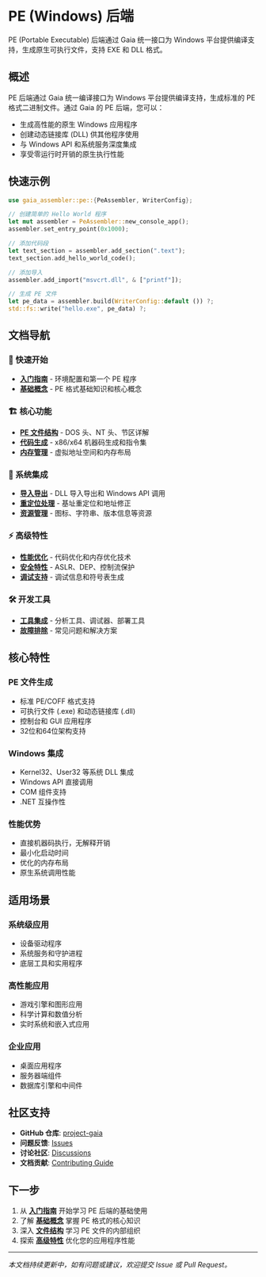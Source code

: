 # PE (Windows) 后端

PE (Portable Executable) 后端通过 Gaia 统一接口为 Windows 平台提供编译支持，生成原生可执行文件，支持 EXE 和 DLL 格式。

## 概述

PE 后端通过 Gaia 统一编译接口为 Windows 平台提供编译支持，生成标准的 PE 格式二进制文件。通过 Gaia 的 PE 后端，您可以：

- 生成高性能的原生 Windows 应用程序
- 创建动态链接库 (DLL) 供其他程序使用
- 与 Windows API 和系统服务深度集成
- 享受零运行时开销的原生执行性能

## 快速示例

```rust
use gaia_assembler::pe::{PeAssembler, WriterConfig};

// 创建简单的 Hello World 程序
let mut assembler = PeAssembler::new_console_app();
assembler.set_entry_point(0x1000);

// 添加代码段
let text_section = assembler.add_section(".text");
text_section.add_hello_world_code();

// 添加导入
assembler.add_import("msvcrt.dll", & ["printf"]);

// 生成 PE 文件
let pe_data = assembler.build(WriterConfig::default ()) ?;
std::fs::write("hello.exe", pe_data) ?;
```

## 文档导航

### 🚀 快速开始

- **[入门指南](./getting-started.md)** - 环境配置和第一个 PE 程序
- **[基础概念](./concepts.md)** - PE 格式基础知识和核心概念

### 🏗️ 核心功能

- **[PE 文件结构](./file-structure.md)** - DOS 头、NT 头、节区详解
- **[代码生成](./code-generation.md)** - x86/x64 机器码生成和指令集
- **[内存管理](./memory-management.md)** - 虚拟地址空间和内存布局

### 🔗 系统集成

- **[导入导出](./import-export.md)** - DLL 导入导出和 Windows API 调用
- **[重定位处理](./relocations.md)** - 基址重定位和地址修正
- **[资源管理](./resources.md)** - 图标、字符串、版本信息等资源

### ⚡ 高级特性

- **[性能优化](./optimization.md)** - 代码优化和内存优化技术
- **[安全特性](./security.md)** - ASLR、DEP、控制流保护
- **[调试支持](./debugging.md)** - 调试信息和符号表生成

### 🛠️ 开发工具

- **[工具集成](./tools.md)** - 分析工具、调试器、部署工具
- **[故障排除](./troubleshooting.md)** - 常见问题和解决方案

## 核心特性

### PE 文件生成

- 标准 PE/COFF 格式支持
- 可执行文件 (.exe) 和动态链接库 (.dll)
- 控制台和 GUI 应用程序
- 32位和64位架构支持

### Windows 集成

- Kernel32、User32 等系统 DLL 集成
- Windows API 直接调用
- COM 组件支持
- .NET 互操作性

### 性能优势

- 直接机器码执行，无解释开销
- 最小化启动时间
- 优化的内存布局
- 原生系统调用性能

## 适用场景

### 系统级应用

- 设备驱动程序
- 系统服务和守护进程
- 底层工具和实用程序

### 高性能应用

- 游戏引擎和图形应用
- 科学计算和数值分析
- 实时系统和嵌入式应用

### 企业应用

- 桌面应用程序
- 服务器端组件
- 数据库引擎和中间件

## 社区支持

- **GitHub 仓库**: [project-gaia](https://github.com/nyar-vm/project-gaia)
- **问题反馈**: [Issues](https://github.com/nyar-vm/project-gaia/issues)
- **讨论社区**: [Discussions](https://github.com/nyar-vm/project-gaia/discussions)
- **文档贡献**: [Contributing Guide](../../contributing.md)

## 下一步

1. 从 **[入门指南](./getting-started.md)** 开始学习 PE 后端的基础使用
2. 了解 **[基础概念](./concepts.md)** 掌握 PE 格式的核心知识
3. 深入 **[文件结构](./file-structure.md)** 学习 PE 文件的内部组织
4. 探索 **[高级特性](./optimization.md)** 优化您的应用程序性能

---

*本文档持续更新中，如有问题或建议，欢迎提交 Issue 或 Pull Request。*